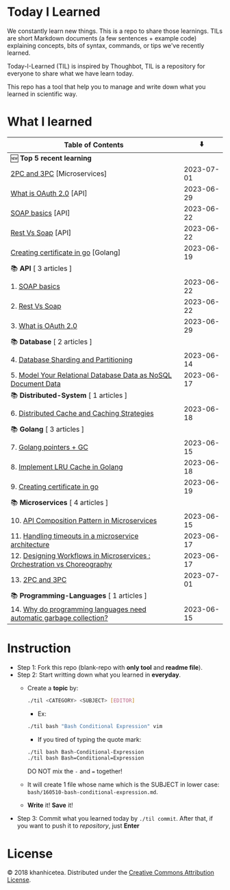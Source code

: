 # Today I Learned

We constantly learn new things. This is a repo to share those learnings.
TILs are short Markdown documents (a few sentences + example code) explaining
concepts, bits of syntax, commands, or tips we've recently learned.

Today-I-Learned (TIL) is inspired by Thoughbot, TIL is a repository for everyone to share what we have learn today.

This repo has a tool that help you to manage and write down what you learned in scientific way.

# What I learned

| Table of Contents | ⬇️ |
| -------- | -------- |
| 🆕 **Top 5 recent learning** | |
| [2PC and 3PC](Microservices/2PC-and-3PC.md) [Microservices] | 2023-07-01 |
| [What is OAuth 2.0](API/What-is-OAuth-2.0.md) [API] | 2023-06-29 |
| [SOAP basics](API/SOAP-basics.md) [API] | 2023-06-22 |
| [Rest Vs Soap](API/rest-vs-soap.md) [API] | 2023-06-22 |
| [Creating certificate in go](Golang/Creating-certificate-in-go.md) [Golang] | 2023-06-19 |
| 📚 **API** [ 3 articles ] | |
| 1. [SOAP basics](API/SOAP-basics.md) | 2023-06-22 |
| 2. [Rest Vs Soap](API/rest-vs-soap.md) | 2023-06-22 |
| 3. [What is OAuth 2.0](API/What-is-OAuth-2.0.md) | 2023-06-29 |
| 📚 **Database** [ 2 articles ] | |
| 4. [Database Sharding and Partitioning](Database/Database-Sharding-and-Partitioning.md) | 2023-06-14 |
| 5. [Model Your Relational Database Data as NoSQL Document Data](Database/Model-Your-Relational-Database-Data-as-NoSQL-Document-Data.md) | 2023-06-17 |
| 📚 **Distributed-System** [ 1 articles ] | |
| 6. [Distributed Cache and Caching Strategies](Distributed-System/Distributed-Cache-and-Caching-Strategies.md) | 2023-06-18 |
| 📚 **Golang** [ 3 articles ] | |
| 7. [Golang pointers + GC](Golang/Golang-pointers-+-GC.md) | 2023-06-15 |
| 8. [Implement LRU Cache in Golang](Golang/Implement-LRU-Cache-in-Golang.md) | 2023-06-18 |
| 9. [Creating certificate in go](Golang/Creating-certificate-in-go.md) | 2023-06-19 |
| 📚 **Microservices** [ 4 articles ] | |
| 10. [API Composition Pattern in Microservices](Microservices/API-Composition-Pattern-in-Microservices.md) | 2023-06-15 |
| 11. [Handling timeouts in a microservice architecture](Microservices/Handling-timeouts-in-a-microservice-architecture.md) | 2023-06-17 |
| 12. [Designing Workflows in Microservices : Orchestration vs Choreography](Microservices/Designing-Workflows-in-Microservices-:-Orchestration-vs-Choreography.md) | 2023-06-17 |
| 13. [2PC and 3PC](Microservices/2PC-and-3PC.md) | 2023-07-01 |
| 📚 **Programming-Languages** [ 1 articles ] | |
| 14. [Why do programming languages need automatic garbage collection?](Programming-Languages/Why-do-programming-languages-need-automatic-garbage-collection?.md) | 2023-06-15 |


# Instruction

- Step 1: Fork this repo (blank-repo with **only tool** and **readme file**).
- Step 2: Start writting down what you learned in **everyday**.
  + Create a **topic** by:

    ```bash
    ./til <CATEGORY> <SUBJECT> [EDITOR]
    ```

    - Ex:

    ```bash
    ./til bash "Bash Conditional Expression" vim
    ```

    - If you tired of typing the quote mark:

    ```bash
    ./til bash Bash-Conditional-Expression
    ./til bash Bash=Conditional=Expression
    ```

    DO NOT mix the `-` and `=` together!
  + It will create 1 file whose name which is the SUBJECT in lower case:  `bash/160510-bash-conditional-expression.md`.
  + **Write** it! **Save** it!
- Step 3: Commit what you learned today by `./til commit`. After that, if you want to push it to _repository_, just **Enter**

# License

© 2018 khanhicetea.
Distributed under the [Creative Commons Attribution License][license].

[license]: http://creativecommons.org/licenses/by/3.0/
